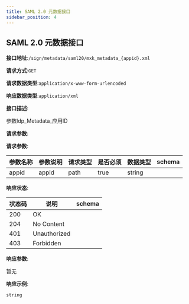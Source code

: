 ```yaml
---
title: SAML 2.0 元数据接口
sidebar_position: 4
---
```


## SAML 2.0 元数据接口


**接口地址**:`/sign/metadata/saml20/mxk_metadata_{appid}.xml`


**请求方式**:`GET`


**请求数据类型**:`application/x-www-form-urlencoded`


**响应数据类型**:`application/xml`


**接口描述**:<p>参数Idp_Metadata_应用ID</p>



**请求参数**:


**请求参数**:


| 参数名称 | 参数说明 | 请求类型    | 是否必须 | 数据类型 | schema |
| -------- | -------- | ----- | -------- | -------- | ------ |
|appid|appid|path|true|string||


**响应状态**:


| 状态码 | 说明 | schema |
| -------- | -------- | ----- | 
|200|OK||
|204|No Content||
|401|Unauthorized||
|403|Forbidden||


**响应参数**:


暂无


**响应示例**:
```text
string
```